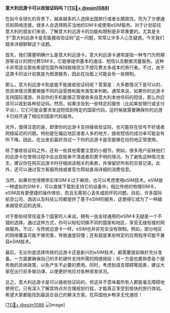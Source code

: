 **意大利远游卡可以收验证码吗？[[TG💪+ @esim1088](https://t.me/s/esim1088)]**

在如今全球化的背景下，越来越多的人选择出国旅行或者长期居住。而为了方便通讯和网络连接，很多人会选择购买当地的SIM卡或使用eSIM服务。对于计划前往意大利的朋友们来说，了解意大利远游卡的功能和限制是非常重要的。尤其是关于“意大利远游卡是否能接收验证码”这一问题，常常让许多人心生疑惑。今天我们就来详细聊聊这个话题。

首先，我们需要明确什么是意大利远游卡。意大利远游卡通常是指一种专门为短期游客设计的预付费SIM卡，它能够提供基本的通话、短信以及数据流量服务。这种卡非常适合那些希望在国外保持联络但又不想花费太多成本的旅行者。不过，由于这类卡的设计初衷是为旅游服务，因此在功能上可能会有一些限制。

那么，意大利远游卡到底能不能接收验证码呢？答案是：大多数情况下是可以的，但具体情况需要根据不同的运营商和服务类型来判断。通常来说，如果你的远游卡支持国际漫游，并且你的手机能够正常接收来自意大利本地号码的短信，那么你应该可以收到各种验证码。然而，如果涉及到一些特定的服务（比如某些银行或支付平台），它们可能会要求发送短信到特定的国家代码，这时候就需要确保你的远游卡已经开通了相应的国家代码服务。

另外，值得注意的是，即使你的远游卡支持接收验证码，也可能存在信号不好或者网络延迟的问题。特别是在偏远地区或者人多的地方，接收短信的成功率可能会有所下降。因此，在出发前最好测试一下你的远游卡是否能够在目的地正常使用。

除了接收验证码之外，还有一些其他需要注意的小细节。例如，很多用户反映他们的远游卡在使用过程中会出现账单不清或者扣费不明的情况。为了避免这种情况发生，建议你在购买远游卡时仔细阅读相关的条款，并保留好所有的交易记录。此外，还可以通过官方客服热线或者官方网站查询详细的消费信息。

当然，如果你觉得携带实体SIM卡过于麻烦，也可以考虑使用eSIM技术。eSIM是一种虚拟的SIM卡，可以直接下载到支持它的设备中。相比传统的物理SIM卡，eSIM具有更便捷的操作体验，而且无需担心丢失或损坏的问题。目前，许多国际航空公司、酒店以及科技公司都提供了基于eSIM的服务，这使得它成为了一种越来越受欢迎的选择。

对于那些经常往返多个国家的人来说，拥有一张全球通用的eSIM卡无疑是一个不错的选择。通过这种方式，你可以轻松切换不同的国家和地区，享受无缝衔接的网络服务。不过，与传统远游卡一样，eSIM也并非完全没有限制。例如，部分地区的网络覆盖可能不够完善，导致速度较慢；还有就是某些特定的应用程序可能不兼容eSIM技术。

最后，无论你是选择传统的远游卡还是新兴的eSIM技术，都需要提前做好充分准备。一方面要确保自己的手机硬件支持所需的网络频段；另一方面也要熟悉各个服务商的具体政策，以免产生不必要的费用。同时，考虑到语言障碍等因素，建议大家在出行前多做功课，以便更好地应对各种突发状况。

总之，意大利远游卡是可以接收验证码的，但这并不意味着所有人都能毫无障碍地使用它。只有深入了解其特点并合理规划行程，才能真正享受到愉快的旅行体验。希望大家都能找到最适合自己的解决方案，在异国他乡畅享无忧通信！

[[TG💪+ @esim1088](https://t.me/s/esim1088) ![Image](https://i.postimg.cc/4NQfJmqS/Snipaste-2025-05-13-00-14-12.png)]
